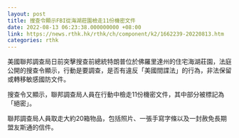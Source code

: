 ```yaml
---
layout: post
title: 搜查令顯示FBI從海湖莊園檢走11份機密文件
date: 2022-08-13 06:23:38.000000000 +08:00
link: https://news.rthk.hk/rthk/ch/component/k2/1662239-20220813.htm
categories: rthk
---
```


美國聯邦調查局日前突擊搜查前總統特朗普位於佛羅里達州的住宅海湖莊園，法庭公開的搜查令顯示，行動是要調查，是否有違反「美國間諜法」的行為，非法保留或轉移敏感國防文件。

搜查令又顯示，聯邦調查局人員在行動中檢走11份機密文件，其中部分被標記為「絕密」。

聯邦調查局人員取走大約20箱物品，包括照片、一張手寫字條以及一封赦免長期盟友斯通的信件。
